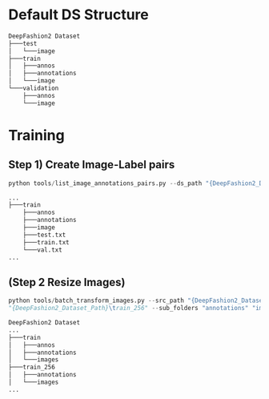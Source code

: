 # Default DS Structure
```bash
DeepFashion2 Dataset
├───test
│   └───image
├───train
│   ├───annos
│   ├───annotations
│   └───image
└───validation
    ├───annos
    └───image

```

# Training

## Step 1) Create Image-Label pairs

```python
python tools/list_image_annotations_pairs.py --ds_path "{DeepFashion2_Dataset_Path}\train" --split 0.8 0.2 0.0
```

```bash
...
├───train
    ├───annos
    ├───annotations
    ├───image
    ├───test.txt
    ├───train.txt
    └───val.txt
...
```


## (Step 2 Resize Images)
```python
python tools/batch_transform_images.py --src_path "{DeepFashion2_Dataset_Path}\train" --dst_path
"{DeepFashion2_Dataset_Path}\train_256" --sub_folders "annotations" "images"
```

```bash
DeepFashion2 Dataset
...
├───train
│   ├───annos
│   ├───annotations
│   └───images
├───train_256
│   ├───annotations
│   └───images
...

```
